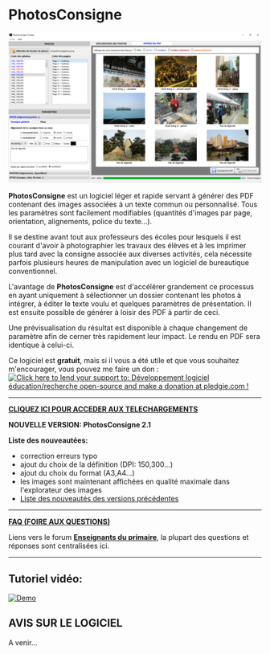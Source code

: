 
PhotosConsigne
==============

![PhotosConsigne_img1](https://github.com/FlorianLance/PhotosConsigne/blob/master/screenshots/pc2.png "Création de consignes individuelles")

**PhotosConsigne** est un logiciel léger et rapide servant à générer des PDF contenant des images associées à un texte commun ou personnalisé.
Tous les paramètres sont facilement modifiables (quantités d'images par page, orientation, alignements, police du texte...).

Il se destine avant tout aux professeurs des écoles pour lesquels il est courant d'avoir à photographier les travaux des élèves et à les imprimer plus tard avec la consigne associée aux diverses activités, cela nécessite parfois plusieurs heures de manipulation avec un logiciel de bureautique conventionnel. 

L'avantage de **PhotosConsigne** est d'accélérer grandement ce processus en ayant uniquement à sélectionner un dossier contenant les photos à intégrer, à éditer le texte voulu et quelques paramètres de présentation. Il est ensuite possible de générer à loisir des PDF à partir de ceci.

Une prévisualisation du résultat est disponible à chaque changement de paramètre afin de cerner très rapidement leur impact. Le rendu en PDF sera identique à celui-ci.

Ce logiciel est **gratuit**, mais si il vous a été utile et que vous souhaitez m'encourager, vous pouvez me faire un don :
<a href='https://pledgie.com/campaigns/31286'><img alt='Click here to lend your support to: Développement logiciel éducation/recherche open-source and make a donation at pledgie.com !' src='https://pledgie.com/campaigns/31286.png?skin_name=chrome' border='0' ></a>

--------------------------

[**CLIQUEZ ICI POUR ACCEDER AUX TELECHARGEMENTS**](https://github.com/FlorianLance/PhotosConsigne/wiki/T%C3%A9l%C3%A9chargements "Téléchargements")

**NOUVELLE VERSION: PhotosConsigne 2.1** 

**Liste des nouveautées:**

* correction erreurs typo
* ajout du choix de la définition (DPI: 150,300...)
* ajout du choix du format (A3,A4...)
* les images sont maintenant affichées en qualité maximale dans l'explorateur des images
* [Liste des nouveautés des versions précédentes](https://github.com/FlorianLance/PhotosConsigne/wiki/Description-des-versions "Liste versions")

--------------------------

[**FAQ (FOIRE AUX QUESTIONS)**](https://github.com/FlorianLance/PhotosConsigne/wiki/FAQ:-Foire-aux-questions "FAQ")

Liens vers le forum [**Enseignants du primaire**](http://forums-enseignants-du-primaire.com/topic/321439-photosconsigne-logiciel-gratuit-de-g%C3%A9n%C3%A9ration-de-pdf-avec-photos-et-textes-cahier-de-vie/ "Forum"), la plupart des questions et réponses sont centralisées ici.

--------------------------

Tutoriel vidéo:
---------------

[![Demo](http://imgur.com/kfdeUSx.png)](https://www.youtube.com/watch?v=jazpY9XrCuc "Demo")


AVIS SUR LE LOGICIEL
--------------------

A venir...







